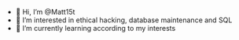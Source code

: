 - 👋 Hi, I’m @Matt15t
- 👀 I’m interested in ethical hacking, database maintenance and SQL
- 🌱 I’m currently learning according to my interests
